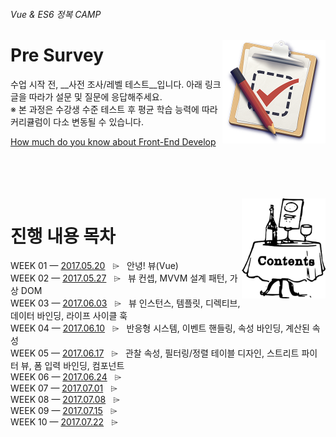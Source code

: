 ###### Vue & ES6 정복 CAMP

<img src="../Assets/survey.png" alt="Survey" align="right" width="165" height="165">

# Pre Survey

수업 시작 전, __사전 조사/레벨 테스트__입니다. 아래 링크 글을 따라가 설문 및 질문에 응답해주세요.<br>
※ 본 과정은 수강생 수준 테스트 후 평균 학습 능력에 따라 커리큘럼이 다소 변동될 수 있습니다.

[How much do you know about Front-End Develop](https://goo.gl/cmZVkz)

<br>
<br>
<br>
<br>

<img src="../Assets/table-of-contents.png" alt="목차" align="right" width="134" height="160">

# 진행 내용 목차

WEEK 01 — [2017.05.20](./README/0520.md) &nbsp; ⌲ &nbsp; 안녕! 뷰(Vue) <br>
WEEK 02 — [2017.05.27](./README/0527.md) &nbsp; ⌲ &nbsp; 뷰 컨셉, MVVM 설계 패턴, 가상 DOM<br>
WEEK 03 — [2017.06.03](./README/0603.md) &nbsp; ⌲ &nbsp; 뷰 인스턴스, 템플릿, 디렉티브, 데이터 바인딩, 라이프 사이클 훅<br>
WEEK 04 — [2017.06.10](./README/0610.md) &nbsp; ⌲ &nbsp; 반응형 시스템, 이벤트 핸들링, 속성 바인딩, 계산된 속성<br>
WEEK 05 — [2017.06.17](./README/0617.md) &nbsp; ⌲ &nbsp; 관찰 속성, 필터링/정렬 테이블 디자인, 스트리트 파이터 뷰, 폼 입력 바인딩, 컴포넌트<br>
WEEK 06 — [2017.06.24](./README/0624.md) &nbsp; ⌲ &nbsp; <br>
WEEK 07 — [2017.07.01](./README/0701.md) &nbsp; ⌲ &nbsp; <br>
WEEK 08 — [2017.07.08](./README/0708.md) &nbsp; ⌲ &nbsp; <br>
WEEK 09 — [2017.07.15](./README/0715.md) &nbsp; ⌲ &nbsp; <br>
WEEK 10 — [2017.07.22](./README/0722.md) &nbsp; ⌲ &nbsp; <br>
